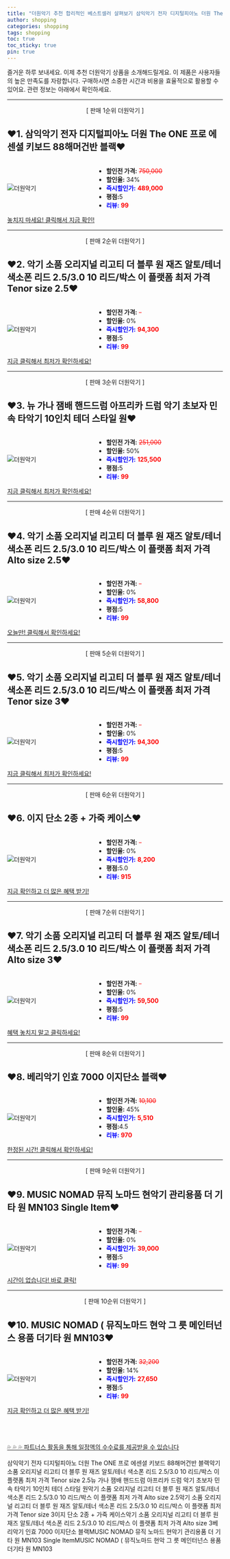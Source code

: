 ```yaml
---
title: "더원악기 추천 합리적인 베스트셀러 살펴보기 삼익악기 전자 디지털피아노 더원 The"
author: shopping
categories: shopping
tags: shopping
toc: true
toc_sticky: true
pin: true
---
```

즐거운 하루 보내세요. 이제 추천 더원악기 상품을 소개해드릴게요. 이 제품은 사용자들의 높은 만족도를 자랑합니다. 구매하시면 소중한 시간과 비용을 효율적으로 활용할 수 있어요. 관련 정보는 아래에서 확인하세요.

---
<p class="toplist" style="margin: 0 auto; display: block; width: fit-content;">[ 판매 1순위 더원악기 ]</p>

<h2><strong>❤️1. 삼익악기 전자 디지털피아노 더원 The ONE 프로 에센셜 키보드 88해머건반 블랙❤️</strong></h2>

<div style="display: flex; align-items: center;">
    <div style="flex: 0.4;">
        <img src="https://thumbnail8.coupangcdn.com/thumbnails/remote/230x230ex/image/vendor_inventory/69a2/23218610ba613494aabda63f01b5ec4d63e205f764e660d396fd422ac39a.jpg" alt="더원악기" style="max-width: 100%;">
    </div>
    <div style="flex: 0.6; margin-left: 10px;">
        <ul>
            <li><strong>할인전 가격:</strong> <del style="color: red;">750,000</del></li>
            <li><strong>할인율:</strong> 34%</li>
            <li><span style='color:blue'><strong>즉시할인가:</strong></span> <span style='color:red'><strong>489,000</strong></span></li>
            <li><strong>평점:</strong>5</li>
            <li><span style='color:blue'><strong>리뷰:</strong></span> <span style='color:red'><strong>99</strong></span></li>
        </ul>
    </div>
</div>
<div class="center">
    <a href="https://selin100587001.github.io?lptag=AF9450613&subid=githubio&pageKey=7987478300&traceid=V0-153&itemId=22190070653&vendorItemId=89236287122" class="myButton">
        놓치지 마세요! 클릭해서 지금 확인!
    </a>
</div>


---
<p class="toplist" style="margin: 0 auto; display: block; width: fit-content;">[ 판매 2순위 더원악기 ]</p>

<h2><strong>❤️2. 악기 소품 오리지널 리고티 더 블루 원 재즈 알토/테너 색소폰 리드 2.5/3.0 10 리드/박스 이 플랫폼 최저 가격 Tenor size 2.5❤️</strong></h2>

<div style="display: flex; align-items: center;">
    <div style="flex: 0.4;">
        <img src="https://thumbnail6.coupangcdn.com/thumbnails/remote/230x230ex/image/vendor_inventory/f122/6e25c0610c466707364b79e47103e18e73ce155ff628706b15a060514482.jpg" alt="더원악기" style="max-width: 100%;">
    </div>
    <div style="flex: 0.6; margin-left: 10px;">
        <ul>
            <li><strong>할인전 가격:</strong> <del style="color: red;">-</del></li>
            <li><strong>할인율:</strong> 0%</li>
            <li><span style='color:blue'><strong>즉시할인가:</strong></span> <span style='color:red'><strong>94,300</strong></span></li>
            <li><strong>평점:</strong>5</li>
            <li><span style='color:blue'><strong>리뷰:</strong></span> <span style='color:red'><strong>99</strong></span></li>
        </ul>
    </div>
</div>
<div class="center">
    <a href="https://selin100587001.github.io?lptag=AF9450613&subid=githubio&pageKey=8140079381&traceid=V0-153&itemId=23130718165&vendorItemId=90163689392" class="myButton">
        지금 클릭해서 최저가 확인하세요!
    </a>
</div>


---
<p class="toplist" style="margin: 0 auto; display: block; width: fit-content;">[ 판매 3순위 더원악기 ]</p>

<h2><strong>❤️3. 뉴 가나 잼배 핸드드럼 아프리카 드럼 악기 초보자 민속 타악기 10인치 테더 스타일 원❤️</strong></h2>

<div style="display: flex; align-items: center;">
    <div style="flex: 0.4;">
        <img src="https://thumbnail9.coupangcdn.com/thumbnails/remote/230x230ex/image/vendor_inventory/9fa1/03dd97cdc750ad625ed61b4161c78051a2d09fd91855ce6c9f4ca63c8ec3.jpg" alt="더원악기" style="max-width: 100%;">
    </div>
    <div style="flex: 0.6; margin-left: 10px;">
        <ul>
            <li><strong>할인전 가격:</strong> <del style="color: red;">251,000</del></li>
            <li><strong>할인율:</strong> 50%</li>
            <li><span style='color:blue'><strong>즉시할인가:</strong></span> <span style='color:red'><strong>125,500</strong></span></li>
            <li><strong>평점:</strong>5</li>
            <li><span style='color:blue'><strong>리뷰:</strong></span> <span style='color:red'><strong>99</strong></span></li>
        </ul>
    </div>
</div>
<div class="center">
    <a href="https://selin100587001.github.io?lptag=AF9450613&subid=githubio&pageKey=8042624671&traceid=V0-153&itemId=22524570781&vendorItemId=89566601924" class="myButton">
        지금 클릭해서 최저가 확인하세요!
    </a>
</div>


---
<p class="toplist" style="margin: 0 auto; display: block; width: fit-content;">[ 판매 4순위 더원악기 ]</p>

<h2><strong>❤️4. 악기 소품 오리지널 리고티 더 블루 원 재즈 알토/테너 색소폰 리드 2.5/3.0 10 리드/박스 이 플랫폼 최저 가격 Alto size 2.5❤️</strong></h2>

<div style="display: flex; align-items: center;">
    <div style="flex: 0.4;">
        <img src="https://thumbnail6.coupangcdn.com/thumbnails/remote/230x230ex/image/vendor_inventory/dc12/d3ed96879277c8aee5ba4c295160aa52b812a39066799715dcc65b17d8a7.jpg" alt="더원악기" style="max-width: 100%;">
    </div>
    <div style="flex: 0.6; margin-left: 10px;">
        <ul>
            <li><strong>할인전 가격:</strong> <del style="color: red;">-</del></li>
            <li><strong>할인율:</strong> 0%</li>
            <li><span style='color:blue'><strong>즉시할인가:</strong></span> <span style='color:red'><strong>58,800</strong></span></li>
            <li><strong>평점:</strong>5</li>
            <li><span style='color:blue'><strong>리뷰:</strong></span> <span style='color:red'><strong>99</strong></span></li>
        </ul>
    </div>
</div>
<div class="center">
    <a href="https://selin100587001.github.io?lptag=AF9450613&subid=githubio&pageKey=8140079381&traceid=V0-153&itemId=23130718161&vendorItemId=90163689356" class="myButton">
        오늘만! 클릭해서 확인하세요!
    </a>
</div>


---
<p class="toplist" style="margin: 0 auto; display: block; width: fit-content;">[ 판매 5순위 더원악기 ]</p>

<h2><strong>❤️5. 악기 소품 오리지널 리고티 더 블루 원 재즈 알토/테너 색소폰 리드 2.5/3.0 10 리드/박스 이 플랫폼 최저 가격 Tenor size 3❤️</strong></h2>

<div style="display: flex; align-items: center;">
    <div style="flex: 0.4;">
        <img src="https://thumbnail6.coupangcdn.com/thumbnails/remote/230x230ex/image/vendor_inventory/f122/6e25c0610c466707364b79e47103e18e73ce155ff628706b15a060514482.jpg" alt="더원악기" style="max-width: 100%;">
    </div>
    <div style="flex: 0.6; margin-left: 10px;">
        <ul>
            <li><strong>할인전 가격:</strong> <del style="color: red;">-</del></li>
            <li><strong>할인율:</strong> 0%</li>
            <li><span style='color:blue'><strong>즉시할인가:</strong></span> <span style='color:red'><strong>94,300</strong></span></li>
            <li><strong>평점:</strong>5</li>
            <li><span style='color:blue'><strong>리뷰:</strong></span> <span style='color:red'><strong>99</strong></span></li>
        </ul>
    </div>
</div>
<div class="center">
    <a href="https://selin100587001.github.io?lptag=AF9450613&subid=githubio&pageKey=8140079381&traceid=V0-153&itemId=23130718158&vendorItemId=90163689335" class="myButton">
        지금 클릭해서 최저가 확인하세요!
    </a>
</div>


---
<p class="toplist" style="margin: 0 auto; display: block; width: fit-content;">[ 판매 6순위 더원악기 ]</p>

<h2><strong>❤️6. 이지 단소 2종 + 가죽 케이스❤️</strong></h2>

<div style="display: flex; align-items: center;">
    <div style="flex: 0.4;">
        <img src="https://thumbnail7.coupangcdn.com/thumbnails/remote/230x230ex/image/rs_quotation_api/mzkz2mpv/c8a659451b9e4eb889a5912bbf1ff791.jpg" alt="더원악기" style="max-width: 100%;">
    </div>
    <div style="flex: 0.6; margin-left: 10px;">
        <ul>
            <li><strong>할인전 가격:</strong> <del style="color: red;">-</del></li>
            <li><strong>할인율:</strong> 0%</li>
            <li><span style='color:blue'><strong>즉시할인가:</strong></span> <span style='color:red'><strong>8,200</strong></span></li>
            <li><strong>평점:</strong>5.0</li>
            <li><span style='color:blue'><strong>리뷰:</strong></span> <span style='color:red'><strong>915</strong></span></li>
        </ul>
    </div>
</div>
<div class="center">
    <a href="https://selin100587001.github.io?lptag=AF9450613&subid=githubio&pageKey=5333220619&traceid=V0-153&itemId=7790888777&vendorItemId=75080911592" class="myButton">
        지금 확인하고 더 많은 혜택 받기!
    </a>
</div>


---
<p class="toplist" style="margin: 0 auto; display: block; width: fit-content;">[ 판매 7순위 더원악기 ]</p>

<h2><strong>❤️7. 악기 소품 오리지널 리고티 더 블루 원 재즈 알토/테너 색소폰 리드 2.5/3.0 10 리드/박스 이 플랫폼 최저 가격 Alto size 3❤️</strong></h2>

<div style="display: flex; align-items: center;">
    <div style="flex: 0.4;">
        <img src="https://thumbnail6.coupangcdn.com/thumbnails/remote/230x230ex/image/vendor_inventory/5d16/a13b7ed7232995b4269b0205f418c9bd5a46406d6c6cb629b1627ae3172f.jpg" alt="더원악기" style="max-width: 100%;">
    </div>
    <div style="flex: 0.6; margin-left: 10px;">
        <ul>
            <li><strong>할인전 가격:</strong> <del style="color: red;">-</del></li>
            <li><strong>할인율:</strong> 0%</li>
            <li><span style='color:blue'><strong>즉시할인가:</strong></span> <span style='color:red'><strong>59,500</strong></span></li>
            <li><strong>평점:</strong>5</li>
            <li><span style='color:blue'><strong>리뷰:</strong></span> <span style='color:red'><strong>99</strong></span></li>
        </ul>
    </div>
</div>
<div class="center">
    <a href="https://selin100587001.github.io?lptag=AF9450613&subid=githubio&pageKey=8140079381&traceid=V0-153&itemId=23130718163&vendorItemId=90163689374" class="myButton">
        혜택 놓치지 말고 클릭하세요!
    </a>
</div>


---
<p class="toplist" style="margin: 0 auto; display: block; width: fit-content;">[ 판매 8순위 더원악기 ]</p>

<h2><strong>❤️8. 베리악기 인효 7000 이지단소 블랙❤️</strong></h2>

<div style="display: flex; align-items: center;">
    <div style="flex: 0.4;">
        <img src="https://thumbnail10.coupangcdn.com/thumbnails/remote/230x230ex/image/retail/images/2799124551958673-0df55d2e-0d0d-4fa9-9a29-2748415cdd3d.jpg" alt="더원악기" style="max-width: 100%;">
    </div>
    <div style="flex: 0.6; margin-left: 10px;">
        <ul>
            <li><strong>할인전 가격:</strong> <del style="color: red;">10,100</del></li>
            <li><strong>할인율:</strong> 45%</li>
            <li><span style='color:blue'><strong>즉시할인가:</strong></span> <span style='color:red'><strong>5,510</strong></span></li>
            <li><strong>평점:</strong>4.5</li>
            <li><span style='color:blue'><strong>리뷰:</strong></span> <span style='color:red'><strong>970</strong></span></li>
        </ul>
    </div>
</div>
<div class="center">
    <a href="https://selin100587001.github.io?lptag=AF9450613&subid=githubio&pageKey=126203682&traceid=V0-153&itemId=372796183&vendorItemId=3903648554" class="myButton">
        한정된 시간! 클릭해서 확인하세요!
    </a>
</div>


---
<p class="toplist" style="margin: 0 auto; display: block; width: fit-content;">[ 판매 9순위 더원악기 ]</p>

<h2><strong>❤️9. MUSIC NOMAD 뮤직 노마드 현악기 관리용품 더 기타 원 MN103 Single Item❤️</strong></h2>

<div style="display: flex; align-items: center;">
    <div style="flex: 0.4;">
        <img src="https://thumbnail7.coupangcdn.com/thumbnails/remote/230x230ex/image/vendor_inventory/f73c/0e0100acecb77f8d6d118d776c2bee8e1d30aac7649e7b399202341c027b.jpg" alt="더원악기" style="max-width: 100%;">
    </div>
    <div style="flex: 0.6; margin-left: 10px;">
        <ul>
            <li><strong>할인전 가격:</strong> <del style="color: red;">-</del></li>
            <li><strong>할인율:</strong> 0%</li>
            <li><span style='color:blue'><strong>즉시할인가:</strong></span> <span style='color:red'><strong>39,000</strong></span></li>
            <li><strong>평점:</strong>5</li>
            <li><span style='color:blue'><strong>리뷰:</strong></span> <span style='color:red'><strong>99</strong></span></li>
        </ul>
    </div>
</div>
<div class="center">
    <a href="https://selin100587001.github.io?lptag=AF9450613&subid=githubio&pageKey=8126026785&traceid=V0-153&itemId=23065988343&vendorItemId=90099576814" class="myButton">
        시간이 없습니다! 바로 클릭!
    </a>
</div>


---
<p class="toplist" style="margin: 0 auto; display: block; width: fit-content;">[ 판매 10순위 더원악기 ]</p>

<h2><strong>❤️10. MUSIC NOMAD ( 뮤직노마드 현악 그 릇 메인터넌스 용품 더기타 원 MN103❤️</strong></h2>

<div style="display: flex; align-items: center;">
    <div style="flex: 0.4;">
        <img src="https://thumbnail7.coupangcdn.com/thumbnails/remote/230x230ex/image/vendor_inventory/0827/104f99313b37d41fc54e878653e5754a27dda613b9d8ff7c912d6c821a02.jpg" alt="더원악기" style="max-width: 100%;">
    </div>
    <div style="flex: 0.6; margin-left: 10px;">
        <ul>
            <li><strong>할인전 가격:</strong> <del style="color: red;">32,200</del></li>
            <li><strong>할인율:</strong> 14%</li>
            <li><span style='color:blue'><strong>즉시할인가:</strong></span> <span style='color:red'><strong>27,650</strong></span></li>
            <li><strong>평점:</strong>5</li>
            <li><span style='color:blue'><strong>리뷰:</strong></span> <span style='color:red'><strong>99</strong></span></li>
        </ul>
    </div>
</div>
<div class="center">
    <a href="https://selin100587001.github.io?lptag=AF9450613&subid=githubio&pageKey=8064077457&traceid=V0-153&itemId=22669422610&vendorItemId=90633543850" class="myButton">
        지금 확인하고 더 많은 혜택 받기!
    </a>
</div>

<br><br><br>[💦 💦 💦 파트너스 활동을 통해 일정액의 수수료를 제공받을 수 있습니다](https://link.coupang.com/a/bcpT2c)<br><br>삼익악기 전자 디지털피아노 더원 The ONE 프로 에센셜 키보드 88해머건반 블랙악기 소품 오리지널 리고티 더 블루 원 재즈 알토/테너 색소폰 리드 2.5/3.0 10 리드/박스 이 플랫폼 최저 가격 Tenor size 2.5뉴 가나 잼배 핸드드럼 아프리카 드럼 악기 초보자 민속 타악기 10인치 테더 스타일 원악기 소품 오리지널 리고티 더 블루 원 재즈 알토/테너 색소폰 리드 2.5/3.0 10 리드/박스 이 플랫폼 최저 가격 Alto size 2.5악기 소품 오리지널 리고티 더 블루 원 재즈 알토/테너 색소폰 리드 2.5/3.0 10 리드/박스 이 플랫폼 최저 가격 Tenor size 3이지 단소 2종 + 가죽 케이스악기 소품 오리지널 리고티 더 블루 원 재즈 알토/테너 색소폰 리드 2.5/3.0 10 리드/박스 이 플랫폼 최저 가격 Alto size 3베리악기 인효 7000 이지단소 블랙MUSIC NOMAD 뮤직 노마드 현악기 관리용품 더 기타 원 MN103 Single ItemMUSIC NOMAD ( 뮤직노마드 현악 그 릇 메인터넌스 용품 더기타 원 MN103